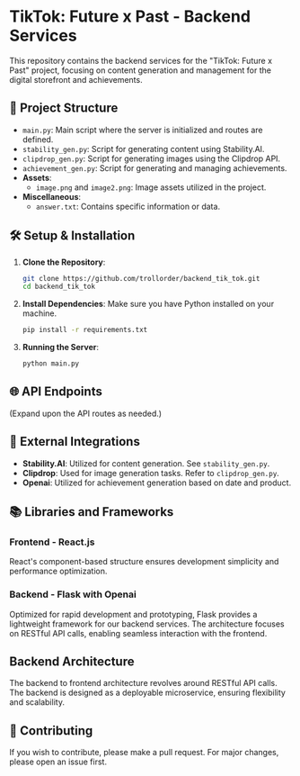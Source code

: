 # TikTok: Future x Past - Backend Services

This repository contains the backend services for the "TikTok: Future x Past" project, focusing on content generation and management for the digital storefront and achievements.

## 📁 Project Structure
- `main.py`: Main script where the server is initialized and routes are defined.
- `stability_gen.py`: Script for generating content using Stability.AI.
- `clipdrop_gen.py`: Script for generating images using the Clipdrop API.
- `achievement_gen.py`: Script for generating and managing achievements.
- **Assets**:
  - `image.png` and `image2.png`: Image assets utilized in the project.
- **Miscellaneous**:
  - `answer.txt`: Contains specific information or data.

## 🛠 Setup & Installation

1. **Clone the Repository**:
   ```bash
   git clone https://github.com/trollorder/backend_tik_tok.git
   cd backend_tik_tok
   ```

2. **Install Dependencies**:
   Make sure you have Python installed on your machine.
   ```bash
   pip install -r requirements.txt
   ```

3. **Running the Server**:
   ```bash
   python main.py
   ```

## 🌐 API Endpoints
(Expand upon the API routes as needed.)

## 🔄 External Integrations

- **Stability.AI**: Utilized for content generation. See `stability_gen.py`.
- **Clipdrop**: Used for image generation tasks. Refer to `clipdrop_gen.py`.
- **Openai**: Utilized for achievement generation based on date and product.

## 📚 Libraries and Frameworks

### Frontend - React.js
React's component-based structure ensures development simplicity and performance optimization.

### Backend - Flask with Openai
Optimized for rapid development and prototyping, Flask provides a lightweight framework for our backend services. The architecture focuses on RESTful API calls, enabling seamless interaction with the frontend.

## Backend Architecture
The backend to frontend architecture revolves around RESTful API calls. The backend is designed as a deployable microservice, ensuring flexibility and scalability.

## 🙌 Contributing

If you wish to contribute, please make a pull request. For major changes, please open an issue first.
